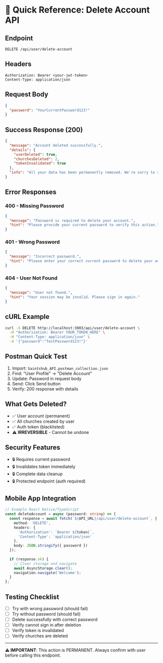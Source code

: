 # 🚀 Quick Reference: Delete Account API

## Endpoint
```
DELETE /api/user/delete-account
```

## Headers
```
Authorization: Bearer <your-jwt-token>
Content-Type: application/json
```

## Request Body
```json
{
  "password": "YourCurrentPassword123!"
}
```

## Success Response (200)
```json
{
  "message": "Account deleted successfully.",
  "details": {
    "userDeleted": true,
    "churchesDeleted": 2,
    "tokenInvalidated": true
  },
  "info": "All your data has been permanently removed. We're sorry to see you go!"
}
```

## Error Responses

### 400 - Missing Password
```json
{
  "message": "Password is required to delete your account.",
  "hint": "Please provide your current password to verify this action."
}
```

### 401 - Wrong Password
```json
{
  "message": "Incorrect password.",
  "hint": "Please enter your correct current password to delete your account."
}
```

### 404 - User Not Found
```json
{
  "message": "User not found.",
  "hint": "Your session may be invalid. Please sign in again."
}
```

## cURL Example
```bash
curl -X DELETE http://localhost:3003/api/user/delete-account \
  -H "Authorization: Bearer YOUR_TOKEN_HERE" \
  -H "Content-Type: application/json" \
  -d '{"password":"TestPassword123!"}'
```

## Postman Quick Test
1. Import: `Saintshub_API.postman_collection.json`
2. Find: "User Profile" → "Delete Account"
3. Update: Password in request body
4. Send: Click Send button
5. Verify: 200 response with details

## What Gets Deleted?
- ✅ User account (permanent)
- ✅ All churches created by user
- ✅ Auth token (blacklisted)
- ⚠️ **IRREVERSIBLE** - Cannot be undone

## Security Features
- 🔒 Requires current password
- 🔒 Invalidates token immediately
- 🔒 Complete data cleanup
- 🔒 Protected endpoint (auth required)

## Mobile App Integration
```typescript
// Example React Native/TypeScript
const deleteAccount = async (password: string) => {
  const response = await fetch(`${API_URL}/api/user/delete-account`, {
    method: 'DELETE',
    headers: {
      'Authorization': `Bearer ${token}`,
      'Content-Type': 'application/json'
    },
    body: JSON.stringify({ password })
  });
  
  if (response.ok) {
    // Clear storage and navigate
    await AsyncStorage.clear();
    navigation.navigate('Welcome');
  }
};
```

## Testing Checklist
- [ ] Try with wrong password (should fail)
- [ ] Try without password (should fail)
- [ ] Delete successfully with correct password
- [ ] Verify cannot sign in after deletion
- [ ] Verify token is invalidated
- [ ] Verify churches are deleted

---

**⚠️ IMPORTANT**: This action is PERMANENT. Always confirm with user before calling this endpoint.
